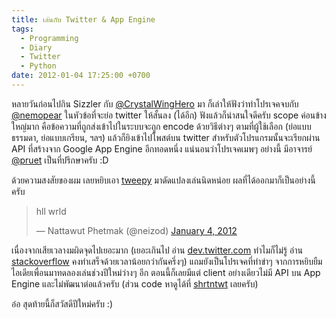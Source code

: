 ```yaml
---
title: เล่นกับ Twitter & App Engine
tags:
  - Programming
  - Diary
  - Twitter
  - Python
date: 2012-01-04 17:25:00 +0700
---
```


หลายวันก่อนไปกิน Sizzler กับ [@CrystalWingHero][] มา ก็เล่าให้ฟังว่าทำโปรเจคจบกับ [@nemopear][] ในหัวข้อที่จะย่อ twitter ให้สั้นลง (ได้อีก) ฟังแล้วก็น่าสนใจดีครับ scope ค่อนข้างใหญ่มาก คือข้อความที่ถูกส่งเข้าไปในระบบจะถูก encode ด้วยวิธีต่างๆ ตามที่ผู้ใช้เลือก (ย่อแบบธรรมดา, ย่อแบบเกรียน, ฯลฯ) แล้วก็ยิงเข้าไปโพสต์บน twitter สำหรับตัวโปรแกรมนั้นจะเรียกผ่าน API ที่สร้างจาก Google App Engine อีกทอดหนึ่ง แน่นอนว่าโปรเจคเมพๆ อย่างนี้ มีอาจารย์ [@pruet][] เป็นที่ปรึกษาครับ :D

ด้วยความสงสัยของผม เลยหยิบเอา [tweepy][] มาดัดแปลงเล่นนิดหน่อย ผลที่ได้ออกมาก็เป็นอย่างนี้ครับ

<blockquote class="twitter-tweet"><p>hll wrld</p>&mdash; Nattawut Phetmak (@neizod) <a href="https://twitter.com/#!/neizod/status/154457081032880128">January 4, 2012</a></blockquote>

เนื่องจากเสียเวลางมผิดจุดไปเยอะมาก (เยอะเกินไป อ่าน [dev.twitter.com][] ทำไมก็ไม่รู้ อ่าน [stackoverflow][] คงทำเสร็จด้วยเวลาน้อยกว่ากันครึ่งๆ) แถมยังเป็นโปรเจคที่ทำขำๆ จากการหยิบยืมไอเดียเพื่อนมาทดลองเล่นช่วงปีใหม่ว่างๆ อีก ตอนนี้ก็เลยมีแต่ client อย่างเดียวไม่มี API บน App Engine และไม่พัฒนาต่อแล้วครับ (ส่วน code หาดูได้ที่ [shrtntwt][] เลยครับ)

อ๋อ สุดท้ายนี้ก็สวัสดีปีใหม่ครับ :)


[@CrystalWingHero]: //twitter.com/CrystalWingHero
[@nemopear]: //twitter.com/nemopear
[@pruet]: //twitter.com/pruet

[tweepy]: //github.com/tweepy/tweepy
[dev.twitter.com]: //dev.twitter.com/dd
[stackoverflow]: //stackoverflow.com/
[shrtntwt]: //github.com/neizod/shrtntwt
